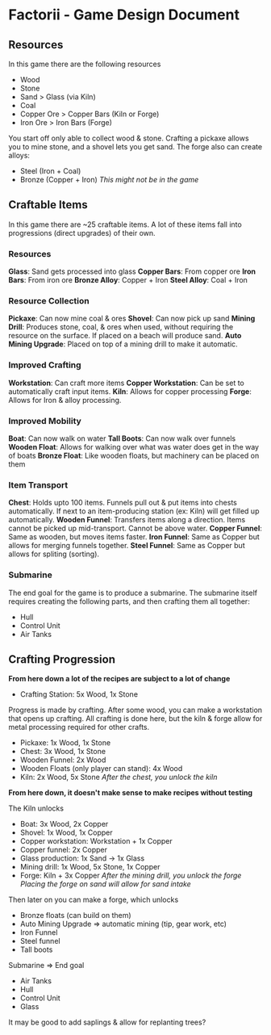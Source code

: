 # Factorii - Game Design Document

## Resources
In this game there are the following resources
 - Wood
 - Stone
 - Sand > Glass (via Kiln)
 - Coal
 - Copper Ore > Copper Bars (Kiln or Forge)
 - Iron Ore > Iron Bars (Forge)

You start off only able to collect wood & stone. Crafting a pickaxe
allows you to mine stone, and a shovel lets you get sand. The forge
also can create alloys:
 - Steel (Iron + Coal)
 - Bronze (Copper + Iron) *This might not be in the game*



## Craftable Items
In this game there are ~25 craftable items. A lot of these items fall
into progressions (direct upgrades) of their own. 

### Resources
**Glass**: Sand gets processed into glass
**Copper Bars**: From copper ore
**Iron Bars**: From iron ore
**Bronze Alloy**: Copper + Iron
**Steel Alloy**: Coal + Iron

### Resource Collection
**Pickaxe**: Can now mine coal & ores
**Shovel**: Can now pick up sand
**Mining Drill**: Produces stone, coal, & ores when used, without
	requiring the resource on the surface. If placed on a
	beach will produce sand.
**Auto Mining Upgrade**: Placed on top of a mining drill to
	make it automatic.

### Improved Crafting
**Workstation**: Can craft more items
**Copper Workstation**: Can be set to automatically craft input items.
**Kiln**: Allows for copper processing
**Forge**: Allows for Iron & alloy processing. 

### Improved Mobility
**Boat**: Can now walk on water
**Tall Boots**: Can now walk over funnels
**Wooden Float**: Allows for walking over what was water
	does get in the way of boats
**Bronze Float**: Like wooden floats, but machinery can be placed on them

### Item Transport
**Chest**: Holds upto 100 items. Funnels pull out & put items into chests
	automatically. If next to an item-producing station (ex: Kiln) will
	get filled up automatically.
**Wooden Funnel**: Transfers items along a direction. Items cannot be picked
	up mid-transport. Cannot be above water.
**Copper Funnel**: Same as wooden, but moves items faster.
**Iron Funnel**: Same as Copper but allows for merging funnels together.
**Steel Funnel**: Same as Copper but allows for spliting (sorting).

### Submarine
The end goal for the game is to produce a submarine. The submarine itself requires creating the following parts, and then crafting them all together:
 - Hull
 - Control Unit
 - Air Tanks


## Crafting Progression
**From here down a lot of the recipes are subject to a lot of change**
- Crafting Station: 5x Wood, 1x Stone

Progress is made by crafting. After some wood, you can make a 
workstation that opens up crafting. All crafting is done here, but 
the kiln & forge allow for metal processing required for other crafts.
 - Pickaxe: 1x Wood, 1x Stone
 - Chest: 3x Wood, 1x Stone
 - Wooden Funnel: 2x Wood
 - Wooden Floats (only player can stand): 4x Wood
 - Kiln: 2x Wood, 5x Stone
*After the chest, you unlock the kiln*

**From here down, it doesn't make sense to make recipes without testing**

The Kiln unlocks
 - Boat: 3x Wood, 2x Copper
 - Shovel: 1x Wood, 1x Copper
 - Copper workstation: Workstation + 1x Copper
 - Copper funnel: 2x Copper
 - Glass production: 1x Sand -> 1x Glass
 - Mining drill: 1x Wood, 5x Stone, 1x Copper
 - Forge: Kiln + 3x Copper
*After the mining drill, you unlock the forge*
*Placing the forge on sand will allow for sand intake*

Then later on you can make a forge, which unlocks 
 - Bronze floats (can build on them)
 - Auto Mining Upgrade => automatic mining (tip, gear work, etc)
 - Iron Funnel
 - Steel funnel
 - Tall boots

Submarine => End goal
 * Air Tanks
 * Hull
 * Control Unit
 * Glass

It may be good to add saplings & allow for replanting trees?

